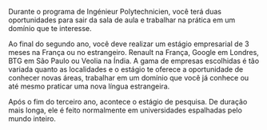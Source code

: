 Durante o programa de Ingénieur Polytechnicien, você terá duas oportunidades para sair da sala de aula e trabalhar na prática em um domínio que te interesse.

Ao final do segundo ano, você deve realizar um estágio empresarial de 3 meses na França ou no estrangeiro. Renault na França, Google em Londres, BTG em São Paulo ou Veolia na Índia. A gama de empresas escolhidas é tão variada quanto as localidades e o estágio te oferece a oportunidade de conhecer novas áreas, trabalhar em um domínio que você já conhece ou até mesmo praticar uma nova língua estrangeira. 

Após o fim do terceiro ano, acontece o estágio de pesquisa. De duração mais longa, ele é feito normalmente em universidades espalhadas pelo mundo inteiro.
